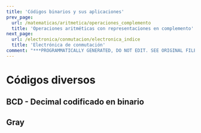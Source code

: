 ```yaml
---
title: 'Códigos binarios y sus aplicaciones'
prev_page:
  url: /matematicas/aritmetica/operaciones_complemento
  title: 'Operaciones aritméticas con representaciones en complemento'
next_page:
  url: /electronica/conmutacion/electronica_indice
  title: 'Electrónica de conmutación'
comment: "***PROGRAMMATICALLY GENERATED, DO NOT EDIT. SEE ORIGINAL FILES IN /content***"
---
```

# Códigos diversos

## BCD - Decimal codificado en binario

## Gray

